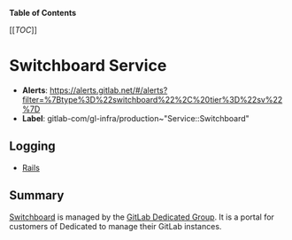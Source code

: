 <!-- MARKER: do not edit this section directly. Edit services/service-catalog.yml then run scripts/generate-docs -->

**Table of Contents**

[[_TOC_]]

# Switchboard Service

* **Alerts**: <https://alerts.gitlab.net/#/alerts?filter=%7Btype%3D%22switchboard%22%2C%20tier%3D%22sv%22%7D>
* **Label**: gitlab-com/gl-infra/production~"Service::Switchboard"

## Logging

* [Rails](https://eu-central-1.console.aws.amazon.com/cloudwatch/home?region=eu-central-1#logsV2:log-groups/log-group/production-switchboard)

<!-- END_MARKER -->

## Summary

[Switchboard](https://gitlab.com/gitlab-com/gl-infra/gitlab-dedicated/switchboard) is managed by the [GitLab Dedicated Group](https://about.gitlab.com/handbook/engineering/infrastructure/team/gitlab-dedicated/). It is a portal for customers of Dedicated to manage their GitLab instances.

<!-- ## Architecture -->

<!-- ## Performance -->

<!-- ## Scalability -->

<!-- ## Availability -->

<!-- ## Durability -->

<!-- ## Security/Compliance -->

<!-- ## Monitoring/Alerting -->

<!-- ## Links to further Documentation -->

